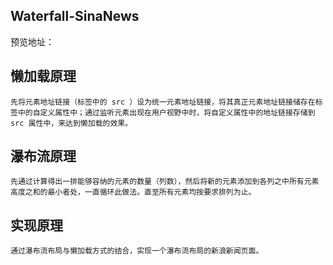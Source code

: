 ## Waterfall-SinaNews

预览地址：

## 懒加载原理
    先将元素地址链接（标签中的 src ）设为统一元素地址链接，将其真正元素地址链接储存在标签中的自定义属性中；通过监听元素出现在用户视野中时，将自定义属性中的地址链接存储到 src 属性中，来达到懒加载的效果。

## 瀑布流原理
    先通过计算得出一排能够容纳的元素的数量（列数），然后将新的元素添加到各列之中所有元素高度之和的最小者处，一直循环此做法。直至所有元素均按要求排列为止。

## 实现原理
    通过瀑布流布局与懒加载方式的结合，实现一个瀑布流布局的新浪新闻页面。
